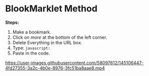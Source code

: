 # BlookMarklet Method

**Steps:**  
1. Make a bookmark.
2. Click on *more* at the bottom of the left corner.
3. Delete Everything in the URL box.
4. Type: `javascript:`
5. Paste in the code.

https://user-images.githubusercontent.com/58097612/145106447-4fd27355-3a2c-4b0e-8976-3fc51ba8aae8.mp4
